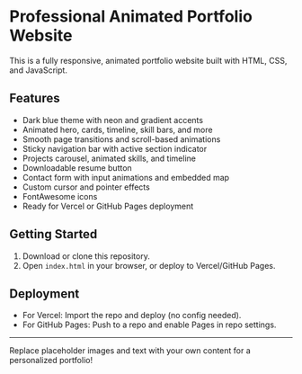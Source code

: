 # Professional Animated Portfolio Website

This is a fully responsive, animated portfolio website built with HTML, CSS, and JavaScript.

## Features
- Dark blue theme with neon and gradient accents
- Animated hero, cards, timeline, skill bars, and more
- Smooth page transitions and scroll-based animations
- Sticky navigation bar with active section indicator
- Projects carousel, animated skills, and timeline
- Downloadable resume button
- Contact form with input animations and embedded map
- Custom cursor and pointer effects
- FontAwesome icons
- Ready for Vercel or GitHub Pages deployment

## Getting Started
1. Download or clone this repository.
2. Open `index.html` in your browser, or deploy to Vercel/GitHub Pages.

## Deployment
- For Vercel: Import the repo and deploy (no config needed).
- For GitHub Pages: Push to a repo and enable Pages in repo settings.

---

Replace placeholder images and text with your own content for a personalized portfolio!
